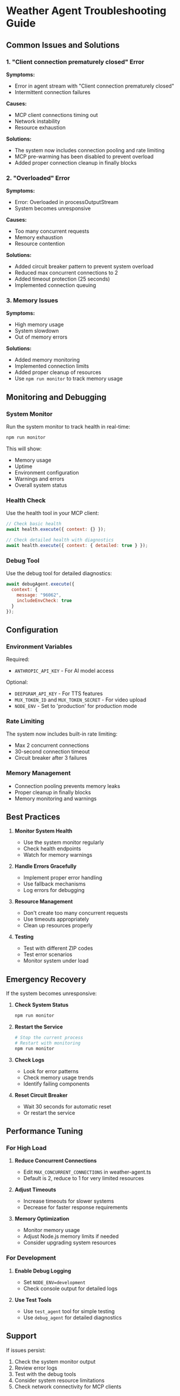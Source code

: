 # Weather Agent Troubleshooting Guide

## Common Issues and Solutions

### 1. "Client connection prematurely closed" Error

**Symptoms:**
- Error in agent stream with "Client connection prematurely closed"
- Intermittent connection failures

**Causes:**
- MCP client connections timing out
- Network instability
- Resource exhaustion

**Solutions:**
- The system now includes connection pooling and rate limiting
- MCP pre-warming has been disabled to prevent overload
- Added proper connection cleanup in finally blocks

### 2. "Overloaded" Error

**Symptoms:**
- Error: Overloaded in processOutputStream
- System becomes unresponsive

**Causes:**
- Too many concurrent requests
- Memory exhaustion
- Resource contention

**Solutions:**
- Added circuit breaker pattern to prevent system overload
- Reduced max concurrent connections to 2
- Added timeout protection (25 seconds)
- Implemented connection queuing

### 3. Memory Issues

**Symptoms:**
- High memory usage
- System slowdown
- Out of memory errors

**Solutions:**
- Added memory monitoring
- Implemented connection limits
- Added proper cleanup of resources
- Use `npm run monitor` to track memory usage

## Monitoring and Debugging

### System Monitor

Run the system monitor to track health in real-time:

```bash
npm run monitor
```

This will show:
- Memory usage
- Uptime
- Environment configuration
- Warnings and errors
- Overall system status

### Health Check

Use the health tool in your MCP client:

```javascript
// Check basic health
await health.execute({ context: {} });

// Check detailed health with diagnostics
await health.execute({ context: { detailed: true } });
```

### Debug Tool

Use the debug tool for detailed diagnostics:

```javascript
await debugAgent.execute({ 
  context: { 
    message: "96062",
    includeEnvCheck: true 
  } 
});
```

## Configuration

### Environment Variables

Required:
- `ANTHROPIC_API_KEY` - For AI model access

Optional:
- `DEEPGRAM_API_KEY` - For TTS features
- `MUX_TOKEN_ID` and `MUX_TOKEN_SECRET` - For video upload
- `NODE_ENV` - Set to 'production' for production mode

### Rate Limiting

The system now includes built-in rate limiting:
- Max 2 concurrent connections
- 30-second connection timeout
- Circuit breaker after 3 failures

### Memory Management

- Connection pooling prevents memory leaks
- Proper cleanup in finally blocks
- Memory monitoring and warnings

## Best Practices

1. **Monitor System Health**
   - Use the system monitor regularly
   - Check health endpoints
   - Watch for memory warnings

2. **Handle Errors Gracefully**
   - Implement proper error handling
   - Use fallback mechanisms
   - Log errors for debugging

3. **Resource Management**
   - Don't create too many concurrent requests
   - Use timeouts appropriately
   - Clean up resources properly

4. **Testing**
   - Test with different ZIP codes
   - Test error scenarios
   - Monitor system under load

## Emergency Recovery

If the system becomes unresponsive:

1. **Check System Status**
   ```bash
   npm run monitor
   ```

2. **Restart the Service**
   ```bash
   # Stop the current process
   # Restart with monitoring
   npm run monitor
   ```

3. **Check Logs**
   - Look for error patterns
   - Check memory usage trends
   - Identify failing components

4. **Reset Circuit Breaker**
   - Wait 30 seconds for automatic reset
   - Or restart the service

## Performance Tuning

### For High Load

1. **Reduce Concurrent Connections**
   - Edit `MAX_CONCURRENT_CONNECTIONS` in weather-agent.ts
   - Default is 2, reduce to 1 for very limited resources

2. **Adjust Timeouts**
   - Increase timeouts for slower systems
   - Decrease for faster response requirements

3. **Memory Optimization**
   - Monitor memory usage
   - Adjust Node.js memory limits if needed
   - Consider upgrading system resources

### For Development

1. **Enable Debug Logging**
   - Set `NODE_ENV=development`
   - Check console output for detailed logs

2. **Use Test Tools**
   - Use `test_agent` tool for simple testing
   - Use `debug_agent` for detailed diagnostics

## Support

If issues persist:

1. Check the system monitor output
2. Review error logs
3. Test with the debug tools
4. Consider system resource limitations
5. Check network connectivity for MCP clients
